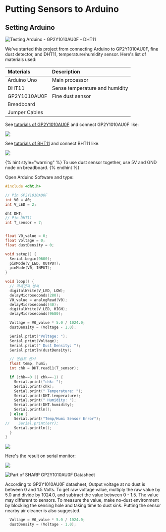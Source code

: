 # Putting Sensors to Arduino

## Setting Arduino

![Testing Arduino - GP2Y1010AU0F - DHT11](../.gitbook/assets/kakaotalk_photo_2018-10-21-02-19-45.jpeg)

We've started this project from connecting Arduino to GP2Y1010AU0F, fine dust detector, and DHT11, temperature/humidity sensor. Here's list of materials used:

| Materials | Description |
| :--- | :--- |
| Arduino Uno | Main processor |
| DHT11 | Sense temperature and humidity |
| GP2Y1010AU0F | Fine dust sensor |
| Breadboard |  |
| Jumper Cables |  |

See [tutorials of GP2Y1010AU0F](https://m.blog.naver.com/PostView.nhn?blogId=darknisia&logNo=221222455928&proxyReferer=https%3A%2F%2Fwww.google.co.kr%2F) and connect GP2Y1010AU0F like:

![](../.gitbook/assets/image%20%282%29.png)

See [tutorials of BHT11](http://www.circuitbasics.com/how-to-set-up-the-dht11-humidity-sensor-on-an-arduino/) and connect BHT11 like:

![](../.gitbook/assets/image%20%281%29.png)

{% hint style="warning" %}
To use dust sensor together, use 5V and GND node on breadboard.
{% endhint %}

Open Arduino Software and type:

```c
#include <dht.h>

// Pin GP2Y1010AU0F
int V0 = A0;
int V_LED = 2;

dht DHT;
// Pin DHT11
int T_sensor = 7;


float V0_value = 0;
float Voltage = 0;
float dustDensity = 0;

void setup() {
  Serial.begin(9600);
  pinMode(V_LED, OUTPUT);
  pinMode(V0, INPUT);
}

void loop() {
  // 미세먼지 센서
  digitalWrite(V_LED, LOW);
  delayMicroseconds(280);
  V0_value = analogRead(V0);
  delayMicroseconds(40);
  digitalWrite(V_LED, HIGH);
  delayMicroseconds(9680);

  Voltage = V0_value * 5.0 / 1024.0;
  dustDensity = (Voltage - 1.0);

  Serial.print("Voltage: ");
  Serial.print(Voltage);
  Serial.print(" Dust Density: ");
  Serial.println(dustDensity);

  // 온습도 센서
  float temp, humi;
  int chk = DHT.read11(T_sensor);

  if (chk==0 || chk==-1) {
    Serial.print("chk: ");
    Serial.print(chk);
    Serial.print(" Temperature: ");
    Serial.print(DHT.temperature);
    Serial.print(" Humidity: ");
    Serial.print(DHT.humidity);
    Serial.println();
  } else {
    Serial.print("Temp/Humi Sensor Error");
//    Serial.print(err);
    Serial.println();
  }
}
```

![](../.gitbook/assets/2018-10-21-2.29.15.png)

Here's the result on serial monitor:

![](../.gitbook/assets/2018-10-21-2.28.46.png)

![Part of SHARP GP2Y1010AU0F Datasheet](../.gitbook/assets/2018-10-21-2.32.57.png)

According to GP2Y1010AU0F datasheet,  Output voltage at no dust is between 0 and 1.5 Volts. To get raw voltage value,  multiply the raw value by 5.0 and divide by 1024.0, and subtract the value between 0 - 1.5. The value may different to sensors. To measure the value, make no-dust environment by blocking the sensing hole and taking time to dust sink. Putting the sensor nearby air cleaner is also suggested. 

```c
  Voltage = V0_value * 5.0 / 1024.0;
  dustDensity = (Voltage - 1.0);
```



